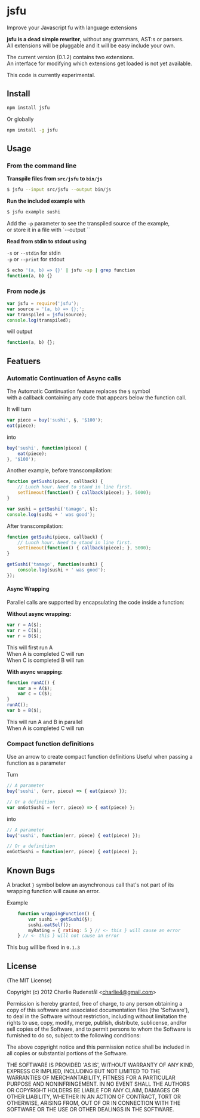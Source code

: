 # jsfu

Improve your Javascript fu with language extensions

**jsfu is a dead simple rewriter**, without any grammars, AST:s or parsers.  
All extensions will be pluggable and it will be easy include your own.

The current version (0.1.2) contains two extensions.  
An interface for modifying which extensions get loaded is 
not yet available.

This code is currently experimental.

## Install

```bash
npm install jsfu
```

Or globally

```bash
npm install -g jsfu
```

## Usage

### From the command line

**Transpile files from `src/jsfu` to `bin/js`**

```bash
$ jsfu --input src/jsfu --output bin/js
```

**Run the included example with**

```bash
$ jsfu example sushi
```

Add the `-p` parameter to see the transpiled source of the example,  
or store it in a file with `--output <directory>``

**Read from stdin to stdout using**

`-s` or `--stdin` for stdin  
`-p` or `--print` for stdout  

```bash
$ echo '(a, b) => {}' | jsfu -sp | grep function
function(a, b) {}
```

### From node.js

```js
var jsfu = require('jsfu');
var source = '(a, b) => {};';
var transpiled = jsfu(source); 
console.log(transpiled);
```

will output

```js
function(a, b) {};
```

## Featuers 

### Automatic Continuation of Async calls ###

The Automatic Continuation feature replaces the `§` symbol  
with a callback containing any code that appears below the function call.

It will turn

```js
var piece = buy('sushi', §, '$100');
eat(piece);
```

into

```js
buy('sushi', function(piece) { 
	eat(piece);
}, '$100');
```

Another example, before transcompilation:

```js
function getSushi(piece, callback) {
	// Lunch hour. Need to stand in line first.
	setTimeout(function() { callback(piece); }, 5000);
}

var sushi = getSushi('tamago', §);
console.log(sushi + ' was good');
```

After transcompilation:

```js
function getSushi(piece, callback) {
	// Lunch hour. Need to stand in line first.
	setTimeout(function() { callback(piece); }, 5000);
}

getSushi('tamago', function(sushi) {
	console.log(sushi + ' was good');
});
```

#### Async Wrapping 

Parallel calls are supported by encapsulating the code inside a function:

**Without async wrapping:**

```js
var r = A($);
var r = C($);
var r = B($);
```

This will first run A  
When A is completed C will run  
When C is completed B will run  

**With async wrapping:**

```js
function runAC() {
	var a = A($);
    var c = C($); 
}
runAC();
var b = B($);
```

This will run A and B in parallel  
When A is completed C will run

### Compact function definitions

Use an arrow to create compact function definitions
Useful when passing a function as a parameter

Turn

```js
// A parameter
buy('sushi', (err, piece) => { eat(piece) });

// Or a definition
var onGotSushi = (err, piece) => { eat(piece) };
```

into

```js
// A parameter
buy('sushi', function(err, piece) { eat(piece) });

// Or a definition	
onGotSushi = function(err, piece) { eat(piece) };
```

## Known Bugs

A bracket `}` symbol below an asynchronous call that's not 
part of its wrapping function will cause an error.

Example
```js
	function wrappingFunction() {
		var sushi = getSushi(§);
		sushi.eatSelf();
		myRating = { rating: 5 } // <- this } will cause an error
	} // <- this } will not cause an error
```

This bug will be fixed in `0.1.3` 

## License 

(The MIT License)

Copyright (c) 2012 Charlie Rudenstål &lt;charlie4@gmail.com&gt;

Permission is hereby granted, free of charge, to any person obtaining
a copy of this software and associated documentation files (the
'Software'), to deal in the Software without restriction, including
without limitation the rights to use, copy, modify, merge, publish,
distribute, sublicense, and/or sell copies of the Software, and to
permit persons to whom the Software is furnished to do so, subject to
the following conditions:

The above copyright notice and this permission notice shall be
included in all copies or substantial portions of the Software.

THE SOFTWARE IS PROVIDED 'AS IS', WITHOUT WARRANTY OF ANY KIND,
EXPRESS OR IMPLIED, INCLUDING BUT NOT LIMITED TO THE WARRANTIES OF
MERCHANTABILITY, FITNESS FOR A PARTICULAR PURPOSE AND NONINFRINGEMENT.
IN NO EVENT SHALL THE AUTHORS OR COPYRIGHT HOLDERS BE LIABLE FOR ANY
CLAIM, DAMAGES OR OTHER LIABILITY, WHETHER IN AN ACTION OF CONTRACT,
TORT OR OTHERWISE, ARISING FROM, OUT OF OR IN CONNECTION WITH THE
SOFTWARE OR THE USE OR OTHER DEALINGS IN THE SOFTWARE.
